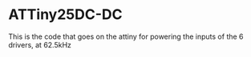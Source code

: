 # ATTiny25DC-DC
This is the code that goes on the attiny for powering the inputs of the 6 drivers, at 62.5kHz
